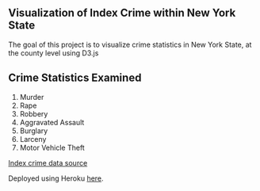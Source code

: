 ## Visualization of Index Crime within New York State
The goal of this project is to visualize crime statistics in New York State, at the county level using D3.js

## Crime Statistics Examined
1. Murder
2. Rape
3. Robbery
4. Aggravated Assault
5. Burglary
6. Larceny
7. Motor Vehicle Theft

[Index crime data source](https://data.ny.gov/Public-Safety/Index-Crimes-by-County-and-Agency-Beginning-1990/ca8h-8gjq)

Deployed using Heroku [here](https://peaceful-earth-47469.herokuapp.com/).
